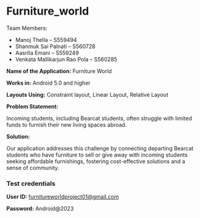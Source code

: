 # Furniture_world

Team Members:

*	Manoj Thella – S559494
* Shanmuk Sai Palnati – S560728
*	Aasrita Emani – S559249
* Venkata Mallikarjun Rao Pola – S560285


**Name of the Application:** Furniture World

**Works in:** Android 5.0 and higher

**Layouts Using:** Constraint layout, Linear Layout, Relative Layout

**Problem Statement:**

Incoming students, including Bearcat students, often struggle with limited funds to furnish their new living spaces abroad.

**Solution:**

Our application addresses this challenge by connecting departing Bearcat students who have furniture to sell or give away with incoming students seeking affordable furnishings, fostering cost-effective solutions and a sense of community.

### Test credentials

**User ID:** furnitureworldproject01@gmail.com

**Password:** Android@2023



